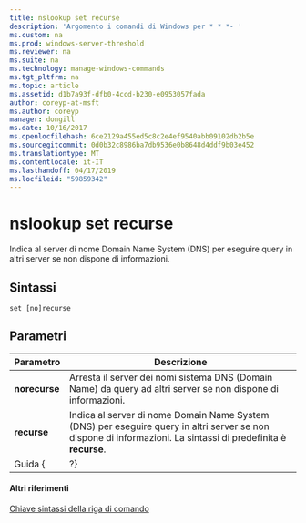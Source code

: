 ```yaml
---
title: nslookup set recurse
description: 'Argomento i comandi di Windows per * * *- '
ms.custom: na
ms.prod: windows-server-threshold
ms.reviewer: na
ms.suite: na
ms.technology: manage-windows-commands
ms.tgt_pltfrm: na
ms.topic: article
ms.assetid: d1b7a93f-dfb0-4ccd-b230-e0953057fada
author: coreyp-at-msft
ms.author: coreyp
manager: dongill
ms.date: 10/16/2017
ms.openlocfilehash: 6ce2129a455ed5c8c2e4ef9540abb09102db2b5e
ms.sourcegitcommit: 0d0b32c8986ba7db9536e0b8648d4ddf9b03e452
ms.translationtype: MT
ms.contentlocale: it-IT
ms.lasthandoff: 04/17/2019
ms.locfileid: "59859342"
---
```

# <a name="nslookup-set-recurse"></a>nslookup set recurse



Indica al server di nome Domain Name System (DNS) per eseguire query in altri server se non dispone di informazioni.

## <a name="syntax"></a>Sintassi

```
set [no]recurse
```

## <a name="parameters"></a>Parametri

|Parametro|Descrizione|
|---------|-----------|
|**norecurse**|Arresta il server dei nomi sistema DNS (Domain Name) da query ad altri server se non dispone di informazioni.|
|**recurse**|Indica al server di nome Domain Name System (DNS) per eseguire query in altri server se non dispone di informazioni. La sintassi di predefinita è **recurse**.|
|Guida { | ?}|Viene visualizzato un breve riepilogo di **nslookup** sottocomandi.|

#### <a name="additional-references"></a>Altri riferimenti

[Chiave sintassi della riga di comando](command-line-syntax-key.md)